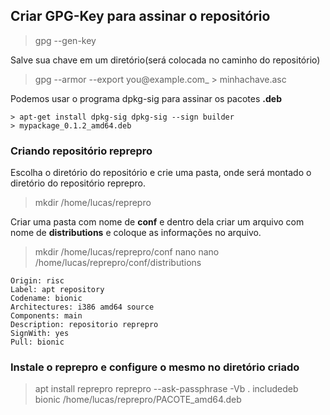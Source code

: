 ## Criar GPG-Key para assinar o repositório

> gpg --gen-key

Salve sua chave em um diretório(será colocada no caminho do repositório)

>  gpg --armor --export you@example.com_ > minhachave.asc

Podemos usar o programa dpkg-sig para assinar os pacotes **.deb**

    > apt-get install dpkg-sig dpkg-sig --sign builder
    > mypackage_0.1.2_amd64.deb

### Criando repositório reprepro
Escolha o diretório do repositório e crie uma pasta, onde será montado o diretório do repositório reprepro.

> mkdir /home/lucas/reprepro

Criar uma pasta com nome de **conf** e dentro dela criar um arquivo com nome de **distributions** e coloque as informações no arquivo.

> mkdir /home/lucas/reprepro/conf nano
> nano /home/lucas/reprepro/conf/distributions

    Origin: risc  
    Label: apt repository  
    Codename: bionic  
    Architectures: i386 amd64 source  
    Components: main  
    Description: repositorio reprepro 
    SignWith: yes  
    Pull: bionic

### Instale o reprepro e configure o mesmo no diretório criado

> apt install reprepro reprepro --ask-passphrase -Vb . includedeb bionic
> /home/lucas/reprepro/PACOTE_amd64.deb


